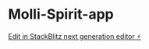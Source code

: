 # Molli-Spirit-app

[Edit in StackBlitz next generation editor ⚡️](https://stackblitz.com/~/github.com/Pryden123/Molli-Spirit-app)